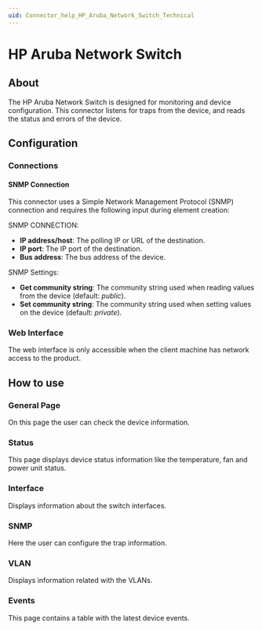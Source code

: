 ```yaml
---
uid: Connector_help_HP_Aruba_Network_Switch_Technical
---
```


# HP Aruba Network Switch

## About

The HP Aruba Network Switch is designed for monitoring and device configuration. This connector listens for traps from the device, and reads the status and errors of the device.

## Configuration

### Connections

#### SNMP Connection

This connector uses a Simple Network Management Protocol (SNMP) connection and requires the following input during element creation:

SNMP CONNECTION:

- **IP address/host**: The polling IP or URL of the destination.
- **IP port**: The IP port of the destination.
- **Bus address**: The bus address of the device.

SNMP Settings:

- **Get community string**: The community string used when reading values from the device (default: *public*).
- **Set community string**: The community string used when setting values on the device (default: *private*).

### Web Interface

The web interface is only accessible when the client machine has network access to the product.

## How to use

### General Page
On this page the user can check the device information.
### Status
This page displays device status information like the temperature, fan and power unit status.
### Interface
Displays information about the switch interfaces.
### SNMP
Here the user can configure the trap information.
### VLAN
Displays information related with the VLANs.
### Events
This page contains a table with the latest device events.
